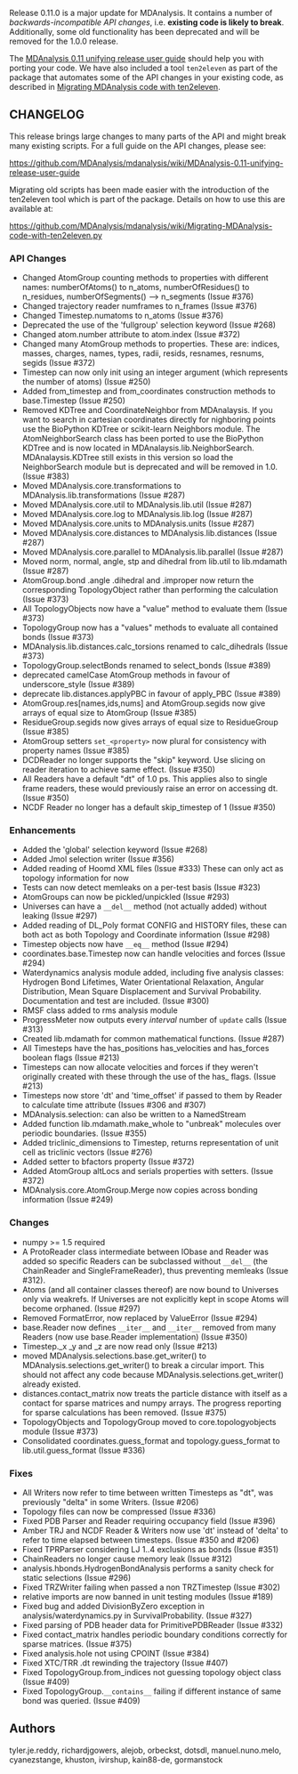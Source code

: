 Release 0.11.0 is a major update for MDAnalysis. It contains a number of *backwards-incompatible API changes*, i.e. **existing code is likely to break**. Additionally, some old functionality has been deprecated and will be removed for the 1.0.0 release.

The [MDAnalysis 0.11 unifying release user guide](MDAnalysis-0.11-unifying-release-user-guide) should help you with porting your code. We have also included a tool `ten2eleven` as part of the package that automates some of the API changes in your existing code, as described in [Migrating MDAnalysis code with ten2eleven](Migrating-MDAnalysis-code-with-ten2eleven.py).

## CHANGELOG

  This release brings large changes to many parts of the API and might
  break many existing scripts. For a full guide on the API changes,
  please see:

  https://github.com/MDAnalysis/mdanalysis/wiki/MDAnalysis-0.11-unifying-release-user-guide

  Migrating old scripts has been made easier with the introduction of
  the ten2eleven tool which is part of the package.
  Details on how to use this are available at:

  https://github.com/MDAnalysis/mdanalysis/wiki/Migrating-MDAnalysis-code-with-ten2eleven.py

###  API Changes

  * Changed AtomGroup counting methods to properties with different
    names: numberOfAtoms() to n_atoms, numberOfResidues() to
    n_residues, numberOfSegments() --> n_segments (Issue #376)
  * Changed trajectory reader numframes to n_frames (Issue #376)
  * Changed Timestep.numatoms to n_atoms (Issue #376)
  * Deprecated the use of the 'fullgroup' selection keyword (Issue #268)
  * Changed atom.number attribute to atom.index (Issue #372)
  * Changed many AtomGroup methods to properties.  These are: indices,
    masses, charges, names, types, radii, resids, resnames, resnums,
    segids (Issue #372)
  * Timestep can now only init using an integer argument (which
    represents the number of atoms) (Issue #250)
  * Added from_timestep and from_coordinates construction methods
    to base.Timestep (Issue #250)
  * Removed KDTree and CoordinateNeighbor from MDAnalaysis. If you
    want to search in cartesian coordinates directly for nighboring
    points use the BioPython KDTree or scikit-learn Neighbors module.
    The AtomNeighborSearch class has been ported to use the BioPython
    KDTree and is now located in MDAnalaysis.lib.NeighborSearch.
    MDAnalaysis.KDTree still exists in this version so load the
    NeighborSearch module but is deprecated and will be removed in
    1.0. (Issue #383)
  * Moved MDAnalysis.core.transformations to
    MDAnalysis.lib.transformations (Issue #287)
  * Moved MDAnalysis.core.util to MDAnalysis.lib.util (Issue #287)
  * Moved MDAnalysis.core.log to MDAnalysis.lib.log (Issue #287)
  * Moved MDAnalysis.core.units to MDAnalysis.units (Issue #287)
  * Moved MDAnalysis.core.distances to MDAnalysis.lib.distances
    (Issue #287)
  * Moved MDAnalysis.core.parallel to MDAnalysis.lib.parallel
    (Issue #287)
  * Moved norm, normal, angle, stp and dihedral from lib.util to
    lib.mdamath (Issue #287)
  * AtomGroup.bond .angle .dihedral and .improper now return the
    corresponding TopologyObject rather than performing the calculation
    (Issue #373)
  * All TopologyObjects now have a "value" method to evaluate them
    (Issue #373)
  * TopologyGroup now has a "values" methods to evaluate all contained
    bonds (Issue #373)
  * MDAnalysis.lib.distances.calc_torsions renamed to calc_dihedrals
    (Issue #373)
  * TopologyGroup.selectBonds renamed to select_bonds (Issue #389)
  * deprecated camelCase AtomGroup methods in favour of underscore_style
    (Issue #389)
  * deprecate lib.distances.applyPBC in favour of apply_PBC (Issue #389)
  * AtomGroup.res[names,ids,nums] and AtomGroup.segids now give arrays
    of equal size to AtomGroup (Issue #385)
  * ResidueGroup.segids now gives arrays of equal size to ResidueGroup
    (Issue #385)
  * AtomGroup setters `set_<property>` now plural for consistency with
    property names (Issue #385)
  * DCDReader no longer supports the "skip" keyword.  Use slicing
    on reader iteration to achieve same effect. (Issue #350)
  * All Readers have a default "dt" of 1.0 ps.  This applies also to
    single frame readers, these would previously raise an error on
    accessing dt. (Issue #350)
  * NCDF Reader no longer has a default skip_timestep of 1 (Issue #350)

###  Enhancements

  * Added the 'global' selection keyword (Issue #268)
  * Added Jmol selection writer (Issue #356)
  * Added reading of Hoomd XML files (Issue #333)
    These can only act as topology information for now
  * Tests can now detect memleaks on a per-test basis (Issue #323)
  * AtomGroups can now be pickled/unpickled (Issue #293)
  * Universes can have a `__del__` method (not actually added) without
    leaking (Issue #297)
  * Added reading of DL_Poly format CONFIG and HISTORY files, these can
    both act as both Topology and Coordinate information (Issue #298)
  * Timestep objects now have `__eq__` method (Issue #294)
  * coordinates.base.Timestep now can handle velocities and forces
    (Issue #294)
  * Waterdynamics analysis module added, including five analysis
    classes: Hydrogen Bond Lifetimes, Water Orientational Relaxation,
    Angular Distribution, Mean Square Displacement and Survival
    Probability. Documentation and test are included. (Issue #300)
  * RMSF class added to rms analysis module
  * ProgressMeter now outputs every *interval* number of ``update``
    calls (Issue #313)
  * Created lib.mdamath for common mathematical functions. (Issue #287)
  * All Timesteps have the has_positions has_velocities and has_forces
    boolean flags (Issue #213)
  * Timesteps can now allocate velocities and forces if they weren't
    originally created with these through the use of the has_ flags.
    (Issue #213)
  * Timesteps now store 'dt' and 'time_offset' if passed to them by
    Reader to calculate time attribute (Issues #306 and #307)
  * MDAnalysis.selection: can also be written to a NamedStream
  * Added function lib.mdamath.make_whole to "unbreak" molecules
    over periodic boundaries. (Issue #355)
  * Added triclinic_dimensions to Timestep, returns representation of
    unit cell as triclinic vectors (Issue #276)
  * Added setter to bfactors property (Issue #372)
  * Added AtomGroup altLocs and serials properties with setters.
    (Issue #372)
  * MDAnalysis.core.AtomGroup.Merge now copies across bonding
    information (Issue #249)

###  Changes

  * numpy >= 1.5 required
  * A ProtoReader class intermediate between IObase and Reader was added
    so specific Readers can be subclassed without `__del__` (the
    ChainReader and SingleFrameReader), thus preventing memleaks
    (Issue #312).
  * Atoms (and all container classes thereof) are now bound to Universes
    only via weakrefs. If Universes are not explicitly kept in scope
    Atoms will become orphaned. (Issue #297)
  * Removed FormatError, now replaced by ValueError (Issue #294)
  * base.Reader now defines `__iter__` and `__iter__` removed from many
    Readers (now use base.Reader implementation) (Issue #350)
  * Timestep._x _y and _z are now read only (Issue #213)
  * moved MDAnalysis.selections.base.get_writer() to
    MDAnalysis.selections.get_writer() to break a circular import. This
    should not affect any code because
    MDAnalysis.selections.get_writer() already existed.
  * distances.contact_matrix now treats the particle distance with
    itself as a contact for sparse matrices and numpy arrays. The
    progress reporting for sparse calculations has been removed.
    (Issue #375)
  * TopologyObjects and TopologyGroup moved to core.topologyobjects
    module (Issue #373)
  * Consolidated coordinates.guess_format and topology.guess_format to
    lib.util.guess_format  (Issue #336)

###  Fixes

  * All Writers now refer to time between written Timesteps as "dt",
    was previously "delta" in some Writers. (Issue #206)
  * Topology files can now be compressed (Issue #336)
  * Fixed PDB Parser and Reader requiring occupancy field (Issue #396)
  * Amber TRJ and NCDF Reader & Writers now use 'dt' instead of 'delta'
    to refer to time elapsed between timesteps. (Issue #350 and #206)
  * Fixed TPRParser considering LJ 1..4 exclusions as bonds (Issue #351)
  * ChainReaders no longer cause memory leak (Issue #312)
  * analysis.hbonds.HydrogenBondAnalysis performs a sanity check for
    static selections (Issue #296)
  * Fixed TRZWriter failing when passed a non TRZTimestep (Issue #302)
  * relative imports are now banned in unit testing modules
    (Issue #189)
  * Fixed bug and added DivisionByZero exception in
    analysis/waterdynamics.py in SurvivalProbability. (Issue #327)
  * Fixed parsing of PDB header data for PrimitivePDBReader (Issue #332)
  * Fixed contact_matrix handles periodic boundary conditions correctly
    for sparse matrices. (Issue #375)
  * Fixed analysis.hole not using CPOINT (Issue #384)
  * Fixed XTC/TRR .dt rewinding the trajectory (Issue #407)
  * Fixed TopologyGroup.from_indices not guessing topology object class
    (Issue #409)
  * Fixed TopologyGroup.`__contains__` failing if different instance of
    same bond was queried. (Issue #409)

## Authors

tyler.je.reddy, richardjgowers, alejob, orbeckst, dotsdl,
        manuel.nuno.melo, cyanezstange, khuston, ivirshup, kain88-de,
        gormanstock
